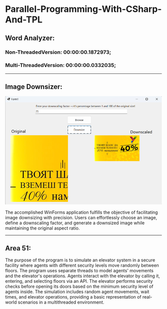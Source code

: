 # Parallel-Programming-With-CSharp-And-TPL
## Word Analyzer:  
### Non-ThreadedVersion: 00:00:00.1872973;

### Multi-ThreadedVersion: 00:00:00.0332035;
___

## Image Downsizer:  
![](Screenshot_Image_Downsizer.png)

The accomplished WinForms application fulfills the objective of facilitating image downsizing with precision. Users can effortlessly choose an image, define a downscaling factor, and generate a downsized image while maintaining the original aspect ratio. 
___
## Area 51:
The purpose of the program is to simulate an elevator system in a secure facility where agents with different security levels move randomly between floors. The program uses separate threads to model agents' movements and the elevator's operations. Agents interact with the elevator by calling it, entering, and selecting floors via an API. The elevator performs security checks before opening its doors based on the minimum security level of agents inside. The simulation includes random agent movements, wait times, and elevator operations, providing a basic representation of real-world scenarios in a multithreaded environment.
